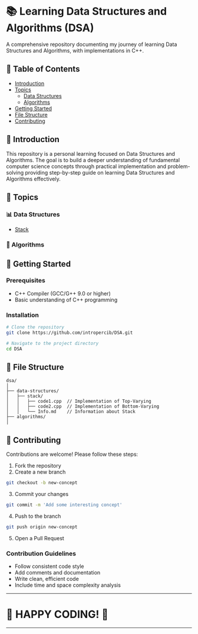 # 📚 Learning Data Structures and Algorithms (DSA)

A comprehensive repository documenting my journey of learning Data Structures and Algorithms, with implementations in C++.

## 🌟 Table of Contents

- [Introduction](#-introduction)
- [Topics](#-topics)
  - [Data Structures](#-data-structures)
  - [Algorithms](#-algorithms)
- [Getting Started](#-getting-started)
- [File Structure](#-file-structure)
- [Contributing](#-contributing)

## 🎯 Introduction

This repository is a personal learning focused on Data Structures and Algorithms. The goal is to build a deeper understanding of fundamental computer science concepts through practical implementation and problem-solving providing step-by-step guide on learning Data Structures and Algorithms effectively.

## 🧩 Topics

### 📊 Data Structures

- [Stack](/data-structures/stack/)

### 🔬 Algorithms

## 🚀 Getting Started

### Prerequisites

- C++ Compiler (GCC/G++ 9.0 or higher)
- Basic understanding of C++ programming

### Installation

```bash
# Clone the repository
git clone https://github.com/intropercib/DSA.git

# Navigate to the project directory
cd DSA

```

## 📁 File Structure

```
dsa/
│
├── data-structures/
│   ├── stack/
│   │   ├── code1.cpp  // Implementation of Top-Varying
│   │   ├── code2.cpp  // Implementation of Bottom-Varying
│   │   └── Info.md    // Information about Stack
├── algorithms/
│
```

## 🤝 Contributing

Contributions are welcome! Please follow these steps:

1. Fork the repository
2. Create a new branch

```bash
git checkout -b new-concept
```

3. Commit your changes

```bash
git commit -m 'Add some interesting concept'
```

4. Push to the branch

```bash
git push origin new-concept
```

5. Open a Pull Request

### Contribution Guidelines

- Follow consistent code style
- Add comments and documentation
- Write clean, efficient code
- Include time and space complexity analysis

---

# 🚀 HAPPY CODING! 🌈

---
